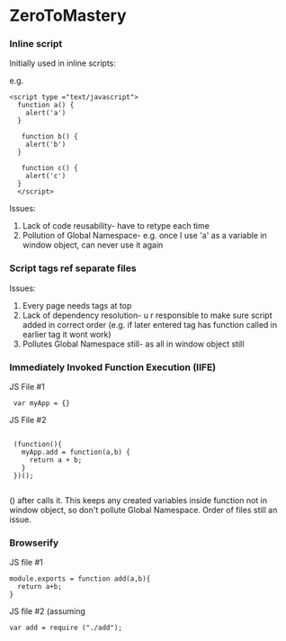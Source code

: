 # ZeroToMastery

### Inline script ###

Initially used in inline scripts: 

e.g. 

```
<script type ="text/javascript">
  function a() {
    alert('a')
  }
  
   function b() {
    alert('b')
  }
  
   function c() {
    alert('c')
  }
  </script>
  ```
  
  Issues: 
  
  1. Lack of code reusability- have to retype each time 
  2. Pollution of Global Namespace- e.g. once I use 'a' as a variable in window object, can never use it again
  
  ### Script tags ref separate files ###
  
  Issues:
  1. Every page needs tags at top
  2. Lack of dependency resolution- u r responsible to make sure script added in correct order 
  (e.g. if later entered tag has function called in earlier tag it wont work)
  3. Pollutes Global Namespace still- as all in window object still
  
  
  ### Immediately Invoked Function Execution (IIFE) ###
  

  JS File #1
   
 ```
  var myApp = {}
 
 ```
  
 JS File #2
  
 ```
  
  (function(){
    myApp.add = function(a,b) {
      return a + b;
    }
  })();
  
  ```
  
  () after calls it. This keeps any created variables inside function not in window object, so don't pollute Global Namespace.
  Order of files still an issue. 
  
  ### Browserify ###
  
  JS file #1
  
  
  ```
  module.exports = function add(a,b){
    return a+b;
  }
  
  ```
  
  JS file #2 (assuming
  
  ```
  var add = require ("./add");
  ```
  
  
  
